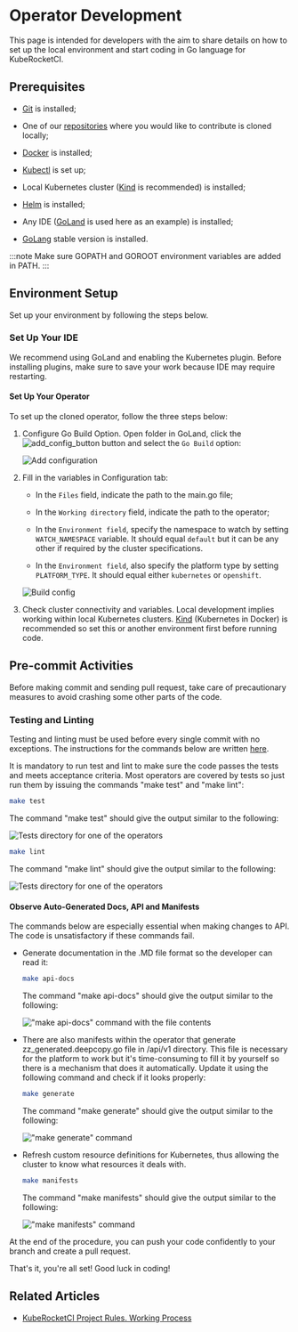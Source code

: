 # Operator Development

<head>
  <link rel="canonical" href="https://docs.kuberocketci.io/docs/developer-guide/local-development/" />
</head>

This page is intended for developers with the aim to share details on how to set up the local environment and start coding in Go language for KubeRocketCI.

## Prerequisites

* [Git](https://github.com/git-guides/install-git) is installed;

* One of our [repositories](https://github.com/epam/edp-install/blob/master/README.md#edp-repositories-description) where you would like to contribute is cloned locally;

* [Docker](https://docs.docker.com/engine/install/) is installed;

* [Kubectl](https://kubernetes.io/docs/setup/) is set up;

* Local Kubernetes cluster ([Kind](https://kind.sigs.k8s.io/) is recommended) is installed;

* [Helm](https://helm.sh/docs/intro/install/) is installed;

* Any IDE ([GoLand](https://www.jetbrains.com/go/) is used here as an example) is installed;

* [GoLang](https://go.dev/dl/) stable version is installed.

:::note
  Make sure GOPATH and GOROOT environment variables are added in PATH.
:::

## Environment Setup

Set up your environment by following the steps below.

### Set Up Your IDE

We recommend using  GoLand  and enabling the  Kubernetes  plugin. Before installing plugins, make sure to save your work because IDE may require restarting.

#### Set Up Your Operator

To set up the cloned operator, follow the three steps below:

1. Configure Go Build Option. Open folder in GoLand, click the ![add_config_button](../assets/developer-guide/add_config_button.png "add_config_button") button and select the `Go Build` option:

    ![Add configuration](../assets/developer-guide/add_configuration.png "Add configuration")

2. Fill in the variables in Configuration tab:

    * In the `Files` field, indicate the path to the main.go file;

    * In the `Working directory` field, indicate the path to the operator;

    * In the `Environment field`, specify the namespace to watch by setting `WATCH_NAMESPACE` variable. It should equal `default` but it can be any other if required by the cluster specifications.

    * In the `Environment field`, also specify the platform type by setting `PLATFORM_TYPE`. It should equal either `kubernetes` or `openshift`.

    ![Build config](../assets/developer-guide/build_config.png "Build config")

3. Check cluster connectivity and variables. Local development implies working within local Kubernetes clusters. [Kind](https://kind.sigs.k8s.io/) (Kubernetes in Docker) is recommended so set this or another environment first before running code.

## Pre-commit Activities

Before making commit and sending pull request, take care of precautionary measures to avoid crashing some other parts of the code.

### Testing and Linting

Testing and linting must be used before every single commit with no exceptions. The instructions for the commands below are written [here](https://github.com/epam/edp-keycloak-operator/blob/master/Makefile).

It is mandatory to run test and lint to make sure the code passes the tests and meets acceptance criteria. Most operators are covered by tests so just run them by issuing the commands "make test" and "make lint":

  ```bash
  make test
  ```

  The command "make test" should give the output similar to the following:

  ![Tests directory for one of the operators](../assets/developer-guide/make_test.png)

  ```bash
  make lint
  ```

  The command "make lint" should give the output similar to the following:

  ![Tests directory for one of the operators](../assets/developer-guide/make_lint.png)

#### Observe Auto-Generated Docs, API and Manifests

The commands below are especially essential when making changes to API. The code is unsatisfactory if these commands fail.

* Generate documentation in the .MD file format so the developer can read it:

  ```bash
  make api-docs
  ```

  The command "make api-docs" should give the output similar to the following:

  !["make api-docs" command with the file contents](../assets/developer-guide/api-docs.png)

* There are also manifests within the operator that generate zz_generated.deepcopy.go file in /api/v1 directory. This file is necessary for the platform to work but it's time-consuming to fill it by yourself so there is a mechanism that does it automatically. Update it using the following command and check if it looks properly:

  ```bash
  make generate
  ```

  The command "make generate" should give the output similar to the following:

  !["make generate" command](../assets/developer-guide/make_generate.png)

* Refresh custom resource definitions for Kubernetes, thus allowing the cluster to know what resources it deals with.

  ```bash
  make manifests
  ```

  The command "make manifests" should give the output similar to the following:

  !["make manifests" command](../assets/developer-guide/make_manifests.png)

At the end of the procedure, you can push your code confidently to your branch and create a pull request.

That's it, you're all set! Good luck in coding!

## Related Articles

* [KubeRocketCI Project Rules. Working Process](./edp-workflow.md)
